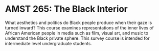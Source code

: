 # AMST 265: The Black Interior

What aesthetics and politics do Black people produce when their gaze is turned inward? This course examines representations of the inner lives of African American people in media such as film, visual art, and music to understand the Black private sphere. This survey course is intended for intermediate level undergraduate students.